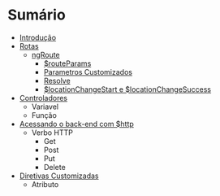 # Sumário

* [Introdução](README.md)
* [Rotas](route/README.md)
  * [ngRoute](route/ngroute/README.md)
    * [$routeParams](route/ngroute/routeparams.md)
    * [Parametros Customizados](route/ngroute/paramcustom.md)
    * [Resolve](route/ngroute/resolve.md)
    * [$locationChangeStart e $locationChangeSuccess](route/ngroute/locationchangestartsuccess.md)
* [Controladores](controller.md)
  * Variavel
  * Função
* [Acessando o back-end com $http](http.md)
  * Verbo HTTP
    * Get
    * Post
    * Put
    * Delete
* [Diretivas Customizadas](directive-custom.md)
  * Atributo


